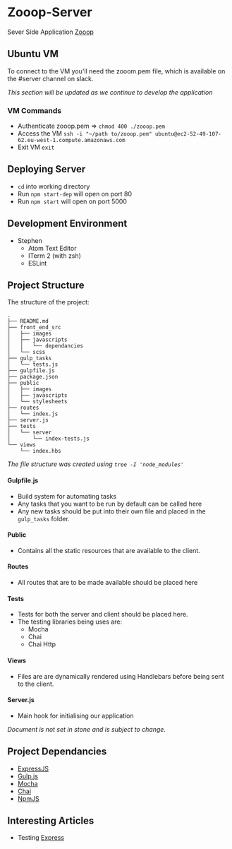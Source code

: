 # Zooop-Server
Sever Side Application
<a href="http://www.zooop.xyz/">Zooop</a>
## Ubuntu VM
To connect to the VM you'll need the zooom.pem file, which is available on the #server channel on slack.

<i>This section will be updated as we continue to develop the application</i>
### VM Commands
- Authenticate zooop.pem => `chmod 400 ./zooop.pem`
- Access the VM `ssh -i "~/path to/zooop.pem" ubuntu@ec2-52-49-107-62.eu-west-1.compute.amazonaws.com`  
- Exit VM `exit`

## Deploying Server
- `cd` into working directory
- Run `npm start-dep` will open on port 80
- Run `npm start` will  open on port 5000

## Development Environment
- Stephen
  - Atom Text Editor
  - ITerm 2 (with zsh)
  - ESLint
## Project Structure
The structure of the project:
```
.
├── README.md
├── front_end_src
│   ├── images
│   ├── javascripts
│   │   └── dependancies
│   └── scss
├── gulp_tasks
│   └── tests.js
├── gulpfile.js
├── package.json
├── public
│   ├── images
│   ├── javascripts
│   └── stylesheets
├── routes
│   └── index.js
├── server.js
├── tests
│   └── server
│       └── index-tests.js
└── views
    └── index.hbs
```
<i>The file structure was created using `tree -I 'node_modules'`</i>
#### Gulpfile.js
- Build system for automating tasks
- Any tasks that you want to be run by default can be called here
- Any new tasks should be put into their own file and placed in the `gulp_tasks` folder.

#### Public
- Contains all the static resources that are available to the client.  

#### Routes
- All routes that are to be made available should be placed here

#### Tests
- Tests for both the server and client should be placed here.
- The testing libraries being uses are:
  - Mocha
  - Chai
  - Chai Http

#### Views
- Files are are dynamically rendered using Handlebars before being sent to the client.

#### Server.js
- Main hook for initialising our application

<i>Document is not set in stone and is subject to change.</i>

## Project Dependancies
- <a href="http://expressjs.com/">ExpressJS</a>
- <a href="http://gulpjs.com/">Gulp.js</a>
- <a href="https://mochajs.org/">Mocha</a>
- <a href="http://chaijs.com/">Chai</a>
- <a href="https://www.npmjs.com/">NpmJS</a>

## Interesting Articles
- Testing <a href="http://mherman.org/blog/2015/09/10/testing-node-js-with-mocha-and-chai/#.VqvXA7CLSHo">Express</a>
